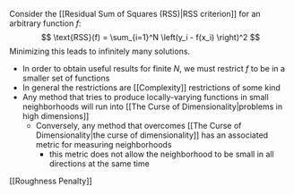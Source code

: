 Consider the [[Residual Sum of Squares (RSS)|RSS criterion]] for an arbitrary function $f$:$$
\text{RSS}(f) = \sum_{i=1}^N \left(y_i - f(x_i) \right)^2
$$Minimizing this leads to infinitely many solutions.

- In order to obtain useful results for finite $N$, we must restrict $f$ to be in a smaller set of functions
- In general the restrictions are [[Complexity]] restrictions of some kind
- Any method that tries to produce locally-varying functions in small neighborhoods will run into [[The Curse of Dimensionality|problems in high dimensions]]
	- Conversely, any method that overcomes [[The Curse of Dimensionality|the curse of dimensionality]] has an associated metric for measuring neighborhoods
		- this metric does not allow the neighborhood to be small in all directions at the same time

[[Roughness Penalty]]